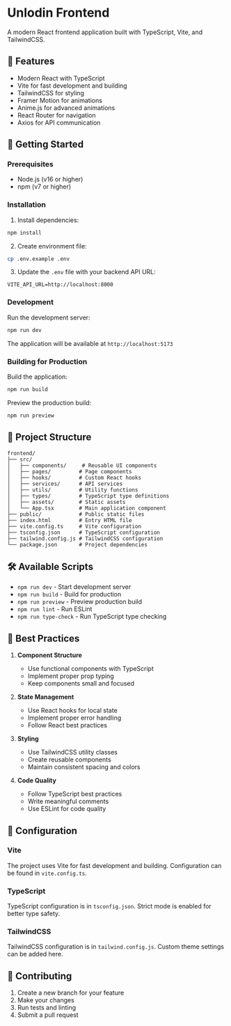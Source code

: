 # Unlodin Frontend

A modern React frontend application built with TypeScript, Vite, and TailwindCSS.

## 🎨 Features

- Modern React with TypeScript
- Vite for fast development and building
- TailwindCSS for styling
- Framer Motion for animations
- Anime.js for advanced animations
- React Router for navigation
- Axios for API communication

## 🚀 Getting Started

### Prerequisites

- Node.js (v16 or higher)
- npm (v7 or higher)

### Installation

1. Install dependencies:
```bash
npm install
```

2. Create environment file:
```bash
cp .env.example .env
```

3. Update the `.env` file with your backend API URL:
```
VITE_API_URL=http://localhost:8000
```

### Development

Run the development server:
```bash
npm run dev
```

The application will be available at `http://localhost:5173`

### Building for Production

Build the application:
```bash
npm run build
```

Preview the production build:
```bash
npm run preview
```

## 📁 Project Structure

```
frontend/
├── src/
│   ├── components/     # Reusable UI components
│   ├── pages/         # Page components
│   ├── hooks/         # Custom React hooks
│   ├── services/      # API services
│   ├── utils/         # Utility functions
│   ├── types/         # TypeScript type definitions
│   ├── assets/        # Static assets
│   └── App.tsx        # Main application component
├── public/            # Public static files
├── index.html         # Entry HTML file
├── vite.config.ts     # Vite configuration
├── tsconfig.json      # TypeScript configuration
├── tailwind.config.js # TailwindCSS configuration
└── package.json       # Project dependencies
```

## 🛠️ Available Scripts

- `npm run dev` - Start development server
- `npm run build` - Build for production
- `npm run preview` - Preview production build
- `npm run lint` - Run ESLint
- `npm run type-check` - Run TypeScript type checking

## 🎯 Best Practices

1. **Component Structure**
   - Use functional components with TypeScript
   - Implement proper prop typing
   - Keep components small and focused

2. **State Management**
   - Use React hooks for local state
   - Implement proper error handling
   - Follow React best practices

3. **Styling**
   - Use TailwindCSS utility classes
   - Create reusable components
   - Maintain consistent spacing and colors

4. **Code Quality**
   - Follow TypeScript best practices
   - Write meaningful comments
   - Use ESLint for code quality

## 🔧 Configuration

### Vite
The project uses Vite for fast development and building. Configuration can be found in `vite.config.ts`.

### TypeScript
TypeScript configuration is in `tsconfig.json`. Strict mode is enabled for better type safety.

### TailwindCSS
TailwindCSS configuration is in `tailwind.config.js`. Custom theme settings can be added here.

## 🤝 Contributing

1. Create a new branch for your feature
2. Make your changes
3. Run tests and linting
4. Submit a pull request